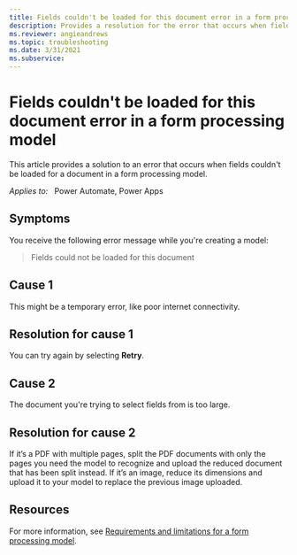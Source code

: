 ```yaml
---
title: Fields couldn't be loaded for this document error in a form processing model
description: Provides a resolution for the error that occurs when fields couldn't be loaded in a form processing model.
ms.reviewer: angieandrews
ms.topic: troubleshooting
ms.date: 3/31/2021
ms.subservice: 
---
```


# Fields couldn't be loaded for this document error in a form processing model

This article provides a solution to an error that occurs when fields couldn't be loaded for a document in a form processing model.

_Applies to:_ &nbsp; Power Automate, Power Apps

## Symptoms

You receive the following error message while you're creating a model:

> Fields could not be loaded for this document

## Cause 1

This might be a temporary error, like poor internet connectivity.

## Resolution for cause 1

You can try again by selecting **Retry**.

## Cause 2

The document you're trying to select fields from is too large.

## Resolution for cause 2

If it’s a PDF with multiple pages, split the PDF documents with only the pages you need the model to recognize and upload the reduced document that has been split instead. If it’s an image, reduce its dimensions and upload it to your model to replace the previous image uploaded.

## Resources

For more information, see [Requirements and limitations for a form processing model](/ai-builder/form-processing-model-requirements).

